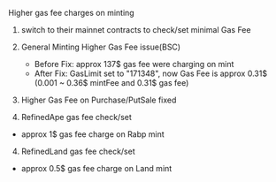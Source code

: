 Higher gas fee charges on minting
1. switch to their mainnet contracts to check/set minimal Gas Fee

2. General Minting Higher Gas Fee issue(BSC)
   - Before Fix: approx 137$ gas fee were charging on mint
   - After Fix: GasLimit set to "171348", now Gas Fee is approx 0.31$ (0.001 ~ 0.36$ mintFee and 0.31$ gas fee)

3. Higher Gas Fee on Purchase/PutSale fixed

3. RefinedApe gas fee check/set
  - approx 1$ gas fee charge on Rabp mint

4. RefinedLand gas fee check/set
  - approx 0.5$ gas fee charge on Land mint
